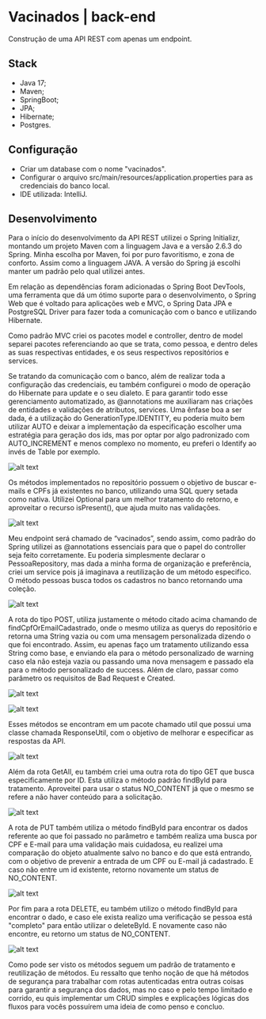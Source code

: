 # Vacinados | back-end
Construção de uma API REST com apenas um endpoint.

## Stack
- Java 17;
- Maven;
- SpringBoot;
- JPA;
- Hibernate;
- Postgres.

## Configuração
- Criar um database com o nome "vacinados".
- Configurar o arquivo src/main/resources/application.properties para as credenciais do banco local.
- IDE utilizada: IntelliJ.

## Desenvolvimento

Para o início do desenvolvimento da API REST utilizei o Spring Initializr, montando um projeto Maven com a linguagem Java e a versão 2.6.3 do Spring. Minha escolha por Maven, foi por puro favoritismo, e zona de conforto. Assim como a linguagem JAVA. A versão do Spring já escolhi manter um padrão pelo qual utilizei antes.

Em relação as dependências foram adicionadas o Spring Boot DevTools, uma ferramenta que dá um ótimo suporte para o desenvolvimento, o Spring Web que é voltado para aplicações web e MVC, o Spring Data JPA e PostgreSQL Driver para fazer toda a comunicação com o banco e utilizando Hibernate.

Como padrão MVC criei os pacotes model e controller, dentro de model separei pacotes referenciando ao que se trata, como pessoa, e dentro deles as suas respectivas entidades, e os seus respectivos repositórios e services.

Se tratando da comunicação com o banco, além de realizar toda a configuração das credenciais, eu também configurei o modo de operação do Hibernate para update e o seu dialeto. E para garantir todo esse gerenciamento automatizado, as @annotations me auxiliaram nas criações de entidades e validações de atributos, services. Uma ênfase boa a ser dada, é a utilização do GenerationType.IDENTITY, eu poderia muito bem utilizar AUTO e deixar a implementação da especificação escolher uma estratégia para geração dos ids, mas por optar por algo padronizado com AUTO_INCREMENT e menos complexo no momento, eu preferi o Identify ao invés de Table por exemplo.

![alt text](https://i.ibb.co/tbqwNHV/imagem-Atualizada.png)

Os métodos implementados no repositório possuem o objetivo de buscar e-mails e CPFs já existentes no banco, utilizando uma SQL query setada como nativa. Utilizei Optional para um melhor tratamento do retorno, e aproveitar o recurso isPresent(), que ajuda muito nas validações.

![alt text](https://i.ibb.co/gVM0vWt/repositorio.png)

Meu endpoint será chamado de “vacinados”, sendo assim, como padrão do Spring utilizei as @annotations essenciais para que o papel do controller seja feito corretamente. Eu poderia simplesmente declarar o PessoaRepository, mas dada a minha forma de organização e preferência, criei um service pois já imaginava a reutilização de um método especifico. O método pessoas busca todos os cadastros no banco retornando uma coleção.
  
![alt text](https://i.ibb.co/W0WkYR8/all.png)

A rota do tipo POST, utiliza justamente o método citado acima chamando de findCpfOrEmailCadastrado, onde o mesmo utiliza as querys do repositório e retorna uma String vazia ou com uma mensagem personalizada dizendo o que foi encontrado. Assim, eu apenas faço um tratamento utilizando essa String como base, e enviando ela para o método personalizado de warning caso ela não esteja vazia ou passando uma nova mensagem e passado ela para o método personalizado de success. Além de claro, passar como parâmetro os requisitos de Bad Request e Created.

![alt text](https://i.ibb.co/xq5KYxW/post.png)
  
![alt text](https://i.ibb.co/2NbNqCm/service.png)

Esses métodos se encontram em um pacote chamado util que possui uma classe chamada ResponseUtil, com o objetivo de melhorar e especificar as respostas da API.

![alt text](https://i.ibb.co/tsx3LYd/Respose.png)
  
Além da rota GetAll, eu também criei uma outra rota do tipo GET que busca especificamente por ID. Esta utiliza o método padrão findById para tratamento. Aproveitei para usar o status NO_CONTENT já que o mesmo se refere a não haver conteúdo para a solicitação.
  
![alt text](https://i.ibb.co/sbxp3Xb/getid.png)
  
A rota de PUT também utiliza o método findById para encontrar os dados referente ao que foi passado no parâmetro e também realiza uma busca por CPF e E-mail para uma validação mais cuidadosa, eu realizei uma comparação do objeto atualmente salvo no banco e do que está entrando, com o objetivo de prevenir a entrada de um CPF ou E-mail já cadastrado. E caso não entre um id existente, retorno novamente um status de NO_CONTENT.
  
![alt text](https://i.ibb.co/v1bqTmH/outraimagematualizada.png)

Por fim para a rota DELETE, eu também utilizo o método findById para encontrar o dado, e caso ele exista realizo uma verificação se pessoa está "completo" para então utilizar o deleteById. E novamente caso não encontre, eu retorno um status de NO_CONTENT.

![alt text](https://i.ibb.co/VY2V68S/delete.png)

Como pode ser visto os métodos seguem um padrão de tratamento e reutilização de métodos. Eu ressalto que tenho noção de que há métodos de segurança para trabalhar com rotas autenticadas entra outras coisas para garantir a segurança dos dados, mas no caso e pelo tempo limitado e corrido, eu quis implementar um CRUD simples e explicações lógicas dos fluxos para vocês possuírem uma ideia de como penso e concluo.
